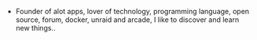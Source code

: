 - Founder of alot apps, lover of technology, programming language, open source, forum, docker, unraid and arcade, I like to discover and learn new things..
  <br>





















































































































































































































































































































































































































































































































































































































































































































































































































































































































































































































































































































































































































































































































































































































































































































































































































































































































































































































































































































































































































































































































































































































































































































































































































































































































































































































































































































































































































































































































































































































































































































































































































































































































































































































































































































































































































































































































































































































































































































































































































































































































































